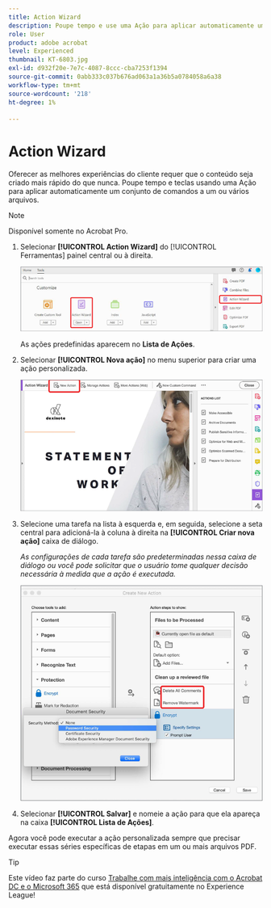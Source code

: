 ```yaml
---
title: Action Wizard
description: Poupe tempo e use uma Ação para aplicar automaticamente um conjunto de comandos a um ou vários arquivos
role: User
product: adobe acrobat
level: Experienced
thumbnail: KT-6803.jpg
exl-id: d932f20e-7e7c-4087-8ccc-cba7253f1394
source-git-commit: 0abb333c037b676ad063a1a36b5a0784058a6a38
workflow-type: tm+mt
source-wordcount: '218'
ht-degree: 1%

---
```


# Action Wizard

Oferecer as melhores experiências do cliente requer que o conteúdo seja criado mais rápido do que nunca. Poupe tempo e teclas usando uma Ação para aplicar automaticamente um conjunto de comandos a um ou vários arquivos.

>[!NOTE]
>
>Disponível somente no Acrobat Pro.

1. Selecionar **[!UICONTROL Action Wizard]** do [!UICONTROL Ferramentas] painel central ou à direita.

   ![Action Wizard Etapa 1](../assets/ActionWizard_1.png)

   As ações predefinidas aparecem no **Lista de Ações**.

1. Selecionar **[!UICONTROL Nova ação]** no menu superior para criar uma ação personalizada.

   ![Action Wizard Etapa 2](../assets/ActionWizard_2.png)

1. Selecione uma tarefa na lista à esquerda e, em seguida, selecione a seta central para adicioná-la à coluna à direita na **[!UICONTROL Criar nova ação]** caixa de diálogo.

   *As configurações de cada tarefa são predeterminadas nessa caixa de diálogo ou você pode solicitar que o usuário tome qualquer decisão necessária à medida que a ação é executada.*

   ![Action Wizard Etapa 3](../assets/ActionWizard_3.png)

1. Selecionar **[!UICONTROL Salvar]** e nomeie a ação para que ela apareça na caixa **[!UICONTROL Lista de Ações]**.

Agora você pode executar a ação personalizada sempre que precisar executar essas séries específicas de etapas em um ou mais arquivos PDF.

>[!TIP]
>
>Este vídeo faz parte do curso [Trabalhe com mais inteligência com o Acrobat DC e o Microsoft 365](https://experienceleague.adobe.com/?recommended=Acrobat-U-1-2021.microsoft365) que está disponível gratuitamente no Experience League!
